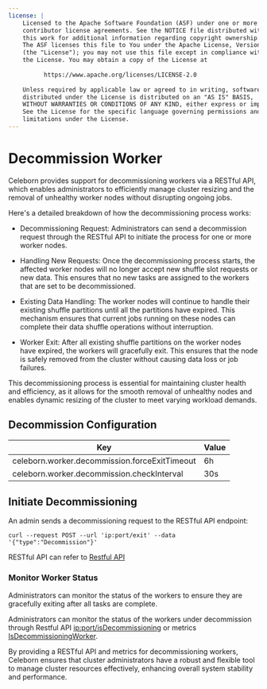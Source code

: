 ```yaml
---
license: |
    Licensed to the Apache Software Foundation (ASF) under one or more
    contributor license agreements. See the NOTICE file distributed with
    this work for additional information regarding copyright ownership.
    The ASF licenses this file to You under the Apache License, Version 2.0
    (the "License"); you may not use this file except in compliance with
    the License. You may obtain a copy of the License at
    
          https://www.apache.org/licenses/LICENSE-2.0
    
    Unless required by applicable law or agreed to in writing, software
    distributed under the License is distributed on an "AS IS" BASIS,
    WITHOUT WARRANTIES OR CONDITIONS OF ANY KIND, either express or implied.
    See the License for the specific language governing permissions and
    limitations under the License.
---
```


# Decommission Worker

Celeborn provides support for decommissioning workers via a RESTful API, which enables administrators to
efficiently manage cluster resizing and the removal of unhealthy worker nodes without disrupting ongoing jobs.

Here's a detailed breakdown of how the decommissioning process works:

- Decommissioning Request: Administrators can send a decommission request through the RESTful API
to initiate the process for one or more worker nodes.

- Handling New Requests: Once the decommissioning process starts, the affected worker nodes will no longer
accept new shuffle slot requests or new data. This ensures that no new tasks are assigned to
the workers that are set to be decommissioned.

- Existing Data Handling: The worker nodes will continue to handle their existing shuffle partitions
until all the partitions have expired. This mechanism ensures that current jobs running on these nodes
can complete their data shuffle operations without interruption.

- Worker Exit: After all existing shuffle partitions on the worker nodes have expired,
the workers will gracefully exit. This ensures that the node is safely removed from the cluster
without causing data loss or job failures.

This decommissioning process is essential for maintaining cluster health and efficiency,
as it allows for the smooth removal of unhealthy nodes and enables dynamic resizing of the cluster
to meet varying workload demands.

## Decommission Configuration

| Key                                               | Value |
|---------------------------------------------------|-------| 
| celeborn.worker.decommission.forceExitTimeout     | 6h    |
| celeborn.worker.decommission.checkInterval        | 30s   |


## Initiate Decommissioning

An admin sends a decommissioning request to the RESTful API endpoint:

```text
curl --request POST --url 'ip:port/exit' --data '{"type":"Decommission"}'
```

RESTful API can refer to [Restful API](../monitoring/#worker_1)

### Monitor Worker Status

Administrators can monitor the status of the workers to ensure they are gracefully exiting
after all tasks are complete.

Administrators can monitor the status of the workers under decommission through Restful API [ip:port/isDecommissioning](../monitoring/#worker_1)
or metrics [IsDecommissioningWorker](../monitoring/#worker).

By providing a RESTful API and metrics for decommissioning workers,
Celeborn ensures that cluster administrators have a robust and flexible tool
to manage cluster resources effectively, enhancing overall system stability and performance.
